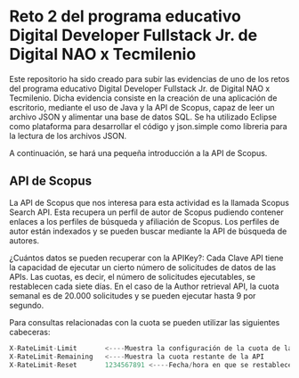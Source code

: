 # Reto 2 del programa educativo Digital Developer Fullstack Jr. de Digital NAO x Tecmilenio

Este repositorio ha sido creado para subir las evidencias de uno de los retos del programa educativo Digital Developer Fullstack Jr. de Digital NAO x Tecmilenio. Dicha evidencia consiste en la creación de una aplicación de escritorio, mediante el uso de Java y la API de Scopus, capaz de leer un archivo JSON y alimentar una base de datos SQL. Se ha utilizado Eclipse como plataforma para desarrollar el código y json.simple como libreria para la lectura de los archivos JSON.

A continuación, se hará una pequeña introducción a la API de Scopus.

## API de Scopus

La API de Scopus que nos interesa para esta actividad es la llamada Scopus Search API. Esta recupera un perfil de autor de Scopus pudiendo contener enlaces a los perfiles de búsqueda y afiliación de Scopus. Los perfiles de autor están indexados y se pueden buscar mediante la API de búsqueda de autores. 

¿Cuántos datos se pueden recuperar con la APIKey?: Cada Clave API tiene la capacidad de ejecutar un cierto número de solicitudes de datos de las APIs. Las cuotas, es decir, el número de solicitudes ejecutables, se restablecen cada siete días. En el caso de la Author retrieval API, la cuota semanal es de 20.000 solicitudes y se pueden ejecutar hasta 9 por segundo.

Para consultas relacionadas con la cuota se pueden utilizar las siguientes cabeceras:

``` Java
X-RateLimit-Limit       <----Muestra la configuración de la cuota de la API
X-RateLimit-Remaining   <----Muestra la cuota restante de la API
X-RateLimit-Reset       1234567891 <----Fecha/hora en que se restablece la cuota de la API
```

